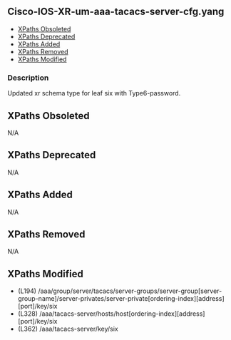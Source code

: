 ## Cisco-IOS-XR-um-aaa-tacacs-server-cfg.yang

- [XPaths Obsoleted](#xpaths-obsoleted)
- [XPaths Deprecated](#xpaths-deprecated)
- [XPaths Added](#xpaths-added)
- [XPaths Removed](#xpaths-removed)
- [XPaths Modified](#xpaths-modified)

### Description

Updated xr schema type for leaf six with Type6-password.

## XPaths Obsoleted

N/A

## XPaths Deprecated

N/A

## XPaths Added

N/A

## XPaths Removed

N/A

## XPaths Modified

- (L194)	/aaa/group/server/tacacs/server-groups/server-group[server-group-name]/server-privates/server-private[ordering-index][address][port]/key/six
- (L328)	/aaa/tacacs-server/hosts/host[ordering-index][address][port]/key/six
- (L362)	/aaa/tacacs-server/key/six

